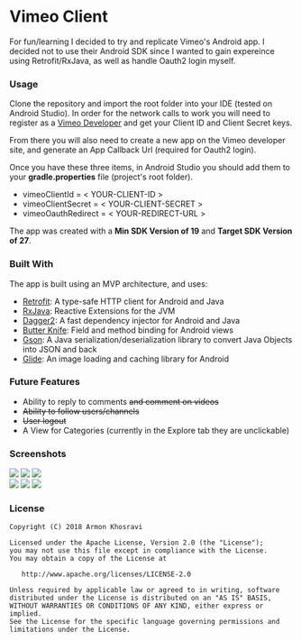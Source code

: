 # Vimeo Client
For fun/learning I decided to try and replicate Vimeo's Android app. I decided not to use their Android SDK since I wanted to gain expereince using Retrofit/RxJava, as well as handle Oauth2 login myself.

### Usage
Clone the repository and import the root folder into your IDE (tested on Android Studio). In order for the network calls to work you will need to register as a [Vimeo Developer](https://developer.vimeo.com/) and get your Client ID and Client Secret keys.

From there you will also need to create a new app on the Vimeo developer site, and generate an App Callback Url (required for Oauth2 login).

Once you have these three items, in Android Studio you should add them to your **gradle.properties** file (project's root folder).
* vimeoClientId = < YOUR-CLIENT-ID >
* vimeoClientSecret = < YOUR-CLIENT-SECRET >
* vimeoOauthRedirect = < YOUR-REDIRECT-URL >

The app was created with a **Min SDK Version of 19** and **Target SDK Version of 27**.

### Built With
The app is built using an MVP architecture, and uses:
* [Retrofit](https://square.github.io/retrofit/): A type-safe HTTP client for Android and Java
* [RxJava](https://github.com/ReactiveX/RxJava): Reactive Extensions for the JVM
* [Dagger2](https://github.com/google/dagger): A fast dependency injector for Android and Java
* [Butter Knife](https://github.com/JakeWharton/butterknife): Field and method binding for Android views
* [Gson](https://github.com/google/gson): A Java serialization/deserialization library to convert Java Objects into JSON and back
* [Glide](https://github.com/bumptech/glide): An image loading and caching library for Android


### Future Features

* Ability to reply to comments <strike>and comment on videos</strike>
* <strike>Ability to follow users/channels</strike>
* <strike>User logout</strike>
* A View for Categories (currently in the Explore tab they are unclickable)

### Screenshots

<img src="../assets/home.png?raw=true">  <img src="../assets/explore.png?raw=true">  <img src="../assets/search_results_tab3.png?raw=true">
</br>
<img src="../assets/video_tab2.png?raw=true">  <img src="../assets/oauth_login.png?raw=true">  <img src="../assets/user_profile.png?raw=true">

### License
    Copyright (C) 2018 Armon Khosravi

    Licensed under the Apache License, Version 2.0 (the "License");
    you may not use this file except in compliance with the License.
    You may obtain a copy of the License at

       http://www.apache.org/licenses/LICENSE-2.0

    Unless required by applicable law or agreed to in writing, software
    distributed under the License is distributed on an "AS IS" BASIS,
    WITHOUT WARRANTIES OR CONDITIONS OF ANY KIND, either express or implied.
    See the License for the specific language governing permissions and
    limitations under the License. 
